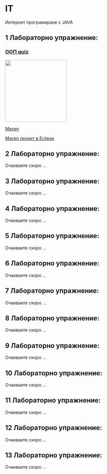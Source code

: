 # IT
Интернет програмиране с JAVA

## 1 Лабораторно упражнение:

### [ООП quiz](https://forms.office.com/Pages/ResponsePage.aspx?id=QWmIMYaKk0-PQtFA6uo2rY8g6cMukr1NlbD5t2NQ1mhUREQ2VENRUzZLQlhPMktJWkY5R1RPSVI0Qy4u)

[<img src="https://user-images.githubusercontent.com/10382663/74088618-fbec1f80-4aa0-11ea-9ea3-9e2c461c7363.png" width="200" height="200">](https://forms.office.com/Pages/ResponsePage.aspx?id=QWmIMYaKk0-PQtFA6uo2rY8g6cMukr1NlbD5t2NQ1mhUREQ2VENRUzZLQlhPMktJWkY5R1RPSVI0Qy4u)

[Maven](Maven)

[Maven проект в Eclipse](Maven/EclipseMavenProject.md)

## 2 Лабораторно упражнение:

Очакваите скоро ...

## 3 Лабораторно упражнение:

Очакваите скоро ...

## 4 Лабораторно упражнение:

Очакваите скоро ...

## 5 Лабораторно упражнение:

Очакваите скоро ...

## 6 Лабораторно упражнение:

Очакваите скоро ...

## 7 Лабораторно упражнение:

Очакваите скоро ...

## 8 Лабораторно упражнение:

Очакваите скоро ...

## 9 Лабораторно упражнение:

Очакваите скоро ...

## 10 Лабораторно упражнение:

Очакваите скоро ...

## 11 Лабораторно упражнение:

Очакваите скоро ...

## 12 Лабораторно упражнение:

Очакваите скоро ...

## 13 Лабораторно упражнение:

Очакваите скоро ...
